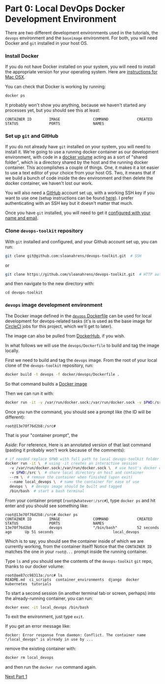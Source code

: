 # Part 0: Local DevOps Docker Development Environment

There are two different development environments used in the tutorials, the `devops` environment and the `baseimage` environment.
For both, you will need Docker and `git` installed in your host OS.


### Install Docker

If you do not have Docker installed on your system, you will need to install the appropriate version for your operating system.
Here are [instructions for Mac OSX](https://docs.docker.com/docker-for-mac/install/).

You can check that Docker is working by running:

```bash
docker ps
```

It probably won't show you anything, because we haven't started any processes yet, but you should see this at least:

```
CONTAINER ID        IMAGE               COMMAND             CREATED             STATUS              PORTS               NAMES
```

### Set up `git` and GitHub

If you do not already have `git` installed on your system, you will need to install it. 
We're going to use a running docker container as our development environment, with code in a [docker volume](https://docs.docker.com/storage/volumes/) acting as a sort of "shared folder", which is a directory shared by the host and the running docker container. 
This accomplishes a couple of things. 
One, it makes it a lot easier to use a text editor of your choice from your host OS.
Two, it means that if we build a bunch of code inside the dev environment and then delete the docker container, we haven't lost our work.

You will also need a [GitHub](https://github.com) account set up, with a working SSH key if you want to use one (setup instructions can be found [here](https://help.github.com/en/articles/set-up-git)). 
I prefer authenticating with an SSH key but it doesn't matter that much. 

Once you have `git` installed, you will need to get it [configured with your name and email](https://git-scm.com/book/en/v2/Getting-Started-First-Time-Git-Setup).

### Clone `devops-toolkit` repository

With `git` installed and configured, and your Github account set up, you can run:

```bash
git clone git@github.com:sloanahrens/devops-toolkit.git  # SSH
```

or

```bash
git clone https://github.com/sloanahrens/devops-toolkit.git  # HTTP auth
```

and then navigate to the new directory with:

`cd devops-toolkit`


### `devops` image development environment

The Docker image defined in the [`devops` Dockerfile](https://github.com/sloanahrens/devops-toolkit/blob/master/docker/devops/Dockerfile) can be used for local development for devops-related tasks (it's is used as the base image for [CircleCI](https://circleci.com) jobs for this project, which we'll get to later).

The image can also be pulled from [DockerHub](https://cloud.docker.com/u/sloanahrens/repository/docker/sloanahrens/devops-toolkit-ci-dev-env), if you wish.

In what follows we will use the `devops/Dockerfile` to build and tag the image locally.

First we need to build and tag the `devops` image.
From the root of your local clone of the `devops-toolkit` repository, run:

```bash
docker build -t devops -f docker/devops/Dockerfile .
```

So that command builds a [Docker image]()

Then we can run it with:

```bash
docker run -it -v /var/run/docker.sock:/var/run/docker.sock -v $PWD:/src --rm --name local_devops devops /bin/bash
```

Once you run the command, you should see a prompt like (the ID will be different):

```
root@13e70f76d2b8:/src#
```

That is your "container prompt", the

*Aside*: For reference, Here is an annotated version of that last command (pasting it probably won't work because of the comments):

```bash
# if needed replace $PWD with full path to local devops-toolkit folder
docker run -it \  # using -it creates an interactive session
  -v /var/run/docker.sock:/var/run/docker.sock \  # use host's docker engine inside container
  -v $PWD:/src \  # share local directory on host and container
  --rm \  # remove the container when finished (upon exit)
  --name local_devops \  # name the container for ease of use 
  devops \  # devops image should be built and tagged
  /bin/bash  # start a bash terminal
```

From your container prompt (`root@whatever:/src#`), type `docker ps` and hit enter and you should see something like:

```
root@13e70f76d2b8:/src# docker ps
CONTAINER ID        IMAGE               COMMAND             CREATED             STATUS              PORTS               NAMES
13e70f76d2b8        devops              "/bin/bash"         52 seconds ago      Up 51 seconds                           local_devops
```

Which is to say, you should see the container inside of which we are currently working, from the container itself! 
Notice that the `CONTAINER ID` matches the one in your `root@...` prompt inside the running container.

Type `ls` and you should see the contents of the `devops-toolkit` `git` repo, thanks to our docker volume:

```
root@ae87cc98313a:/src# ls
README.md  ci_scripts  container_environments  django  docker  kubernetes  tutorials
```

To start a second session (in another terminal tab or screen, perhaps) into the already-running container, you can run:

```bash
docker exec -it local_devops /bin/bash
```

To exit the environment, just type `exit`.

If you get an error message like:

```
docker: Error response from daemon: Conflict. The container name "/local_devops" is already in use by ...
```

remove the existing container with:

```bash
docker rm local_devops
```

and then run the `docker run` command again.

[Next Part 1](https://github.com/sloanahrens/devops-toolkit-tutorials/blob/master/1-1-microservices-django.md)
